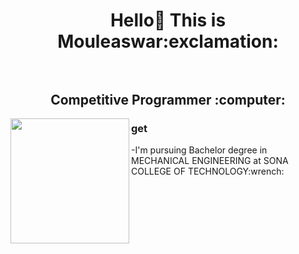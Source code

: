 <h1 align="center"> Hello👋 This is Mouleaswar:exclamation: <br></br>
<h2 align="center"> Competitive Programmer :computer:</h2>
<img align="left" width="190" height="200" src="https://img.pngio.com/about-me-png-97-images-in-collection-page-2-about-me-png-267_189.png"/>
<h3>get</h3>
-I'm pursuing Bachelor degree in MECHANICAL ENGINEERING at SONA COLLEGE OF TECHNOLOGY:wrench:
